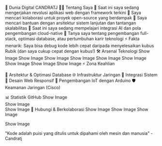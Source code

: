 🚀 Dunia Digital CANDRATJ
👨‍💻 Tentang Saya
🔭 Saat ini saya sedang mengerjakan revolusi aplikasi web dengan framework terkini
👯 Saya mencari kolaborasi untuk proyek open-source yang berdampak
🤝 Saya mencari bantuan dengan arsitektur sistem lanjutan dan tantangan skalabilitas
🌱 Saat ini saya sedang mempelajari integrasi AI dan pola pengembangan cloud-native
💬 Tanya saya tentang pengembangan full-stack, optimasi database, atau pertumbuhan karir teknologi
⚡ Fakta menarik: Saya bisa debug kode lebih cepat daripada menyelesaikan kubus Rubik (dan saya cukup cepat dengan kubus!)
🛠️ Arsenal Teknologi
Show Image Show Image Show Image Show Image Show Image Show Image Show Image Show Image Show Image
⚡ Zona Keahlian

💾 Arsitektur & Optimasi Database
🌐 Infrastruktur Jaringan
🔧 Integrasi Sistem
📱 Desain Web Responsif
🤖 Pengembangan IoT dengan Arduino
🛡️ Keamanan Jaringan (Cisco)

📊 Statistik GitHub
Show Image<br/>
Show Image<br/>
Show Image
🔗 Hubungi & Berkolaborasi
Show Image
Show Image
Show Image

Show Image

"Kode adalah puisi yang ditulis untuk dipahami oleh mesin dan manusia" - Candratj

<!-- Dibuat dengan semangat dan ketelitian -->
